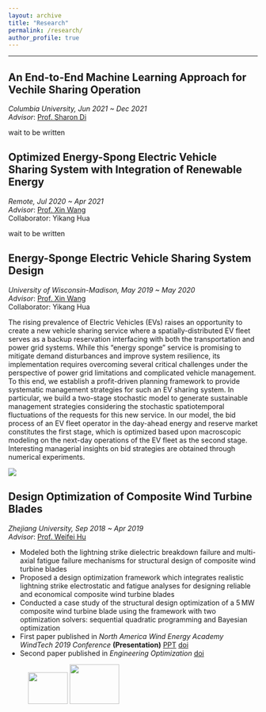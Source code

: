 ```yaml
---
layout: archive
title: "Research"
permalink: /research/
author_profile: true
---
```


------
## An End-to-End Machine Learning Approach for Vechile Sharing Operation
*Columbia University, Jun 2021 ~ Dec 2021*  
*Advisor*:  [Prof. Sharon Di](https://www.civil.columbia.edu/faculty/sharon-di)

wait to be written

## Optimized Energy-Spong Electric Vehicle Sharing System with Integration of Renewable Energy
*Remote, Jul 2020 ~ Apr 2021*  
*Advisor*:  [Prof. Xin Wang](https://directory.engr.wisc.edu/ie/Faculty/Wang_Xin/)  
Collaborator: Yikang Hua  

wait to be written


## Energy-Sponge Electric Vehicle Sharing System Design
*University of Wisconsin-Madison, May 2019 ~ May 2020*  
*Advisor*:  [Prof. Xin Wang](https://directory.engr.wisc.edu/ie/Faculty/Wang_Xin/)  
Collaborator: Yikang Hua  

The rising prevalence of Electric Vehicles (EVs) raises an opportunity to create a new vehicle sharing service where a spatially-distributed EV fleet serves as a backup reservation interfacing with both the transportation and power grid systems. While this “energy sponge” service is promising to mitigate demand disturbances and improve system resilience, its implementation requires overcoming several critical challenges under the perspective of power grid limitations and complicated vehicle management. To this end, we establish a profit-driven planning framework to provide systematic management strategies for such an EV sharing system. In particular, we build a two-stage stochastic model to generate sustainable management strategies considering the stochastic spatiotemporal fluctuations of the requests for this new service. In our model, the bid process of an EV fleet operator in the day-ahead energy and reserve market constitutes the first stage, which is optimized based upon macroscopic modeling on the next-day operations of the EV fleet as the second stage. Interesting managerial insights on bid strategies are obtained through numerical experiments. 

![](http://www.wentaozhao.org/files/EVS_system.png)

## Design Optimization of Composite Wind Turbine Blades
*Zhejiang University, Sep 2018 ~ Apr 2019*  
*Advisor*:  [Prof. Weifei Hu](https://person.zju.edu.cn/en/0018087/)

* Modeled both the lightning strike dielectric breakdown failure and multi-axial fatigue failure mechanisms for structural design of composite wind turbine blades
* Proposed a design optimization framework which integrates realistic lightning strike electrostatic and fatigue analyses for designing reliable and economical composite wind turbine blades
* Conducted a case study of the structural design optimization of a 5 MW composite wind turbine blade using the framework with two optimization solvers: sequential quadratic programming and Bayesian optimization 
* First paper published in *North America Wind Energy Academy WindTech 2019 Conference* **(Presentation)** [PPT](http://www.wentaozhao.org/files/NAWEA_ppt.pdf) [doi](https://doi.org/10.1088/1742-6596/1452/1/012049) 
* Second paper published in *Engineering Optimization* [doi](https://doi.org/10.1080/0305215X.2019.1690649)

<figure class="half">
  <img width="80" height="64" src="http://www.wentaozhao.org/files/WindTurbine.png">
  <img width="100" height="80" src="http://www.wentaozhao.org/files/wind_Turbine.png">
</figure>
